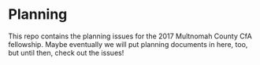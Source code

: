 # Planning

This repo contains the planning issues for the 2017 Multnomah County CfA
fellowship. Maybe eventually we will put planning documents in here, too, but
until then, check out the issues!

